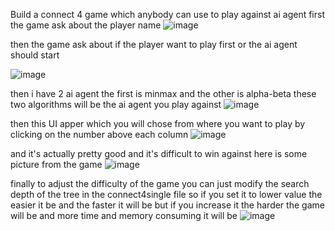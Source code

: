 Build a connect 4 game which anybody can use to play against ai agent 
first the game ask about the player name
![image](https://github.com/user-attachments/assets/374e5389-1041-4350-a657-a216f49b29f5)

then the game ask about if the player want to play first or the ai agent should start

![image](https://github.com/user-attachments/assets/9962b950-1a9a-4651-a1b7-80346f557817)

then i have 2 ai agent the first is minmax and the other is alpha-beta these two algorithms will be the ai agent you play against
![image](https://github.com/user-attachments/assets/ca1ddf17-d76b-41e1-99cf-f1352e7a6663)

then this UI apper which you will chose from where you want to play by clicking on the number above each column
![image](https://github.com/user-attachments/assets/bd88e1ad-85b6-4aac-bee1-5ba57ee5e4a1)

and it's actually pretty good and it's difficult to win against here is some picture from the game
![image](https://github.com/user-attachments/assets/18971630-7405-4bf9-986a-9d08c48c765e)

finally to adjust the difficulty of the game you can just modify the search depth of the tree in the connect4single file so if you set it to lower value the easier it be and the faster it will be but
if you increase it the harder the game will be and more time and memory consuming it will be
![image](https://github.com/user-attachments/assets/f3385a5a-9264-4f83-9c9e-2658ce9a39af)
